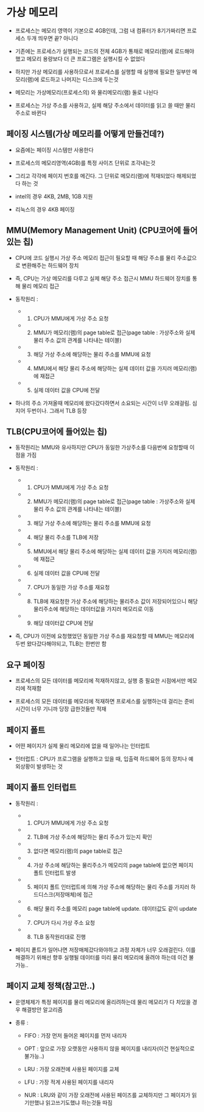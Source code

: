 # 가상 메모리

- 프로세스는 메모리 영역이 기본으로 4GB인데, 그럼 내 컴퓨터가 8기가짜리면 프로세스 두개 띄우면 끝? 아니다

- 기존에는 프로세스가 실행되는 코드의 전체 4GB가 통채로 메모리(램)에 로드해야 했고 메모리 용량보다 더 큰 프로그램은 실행시킬 수 없었다

- 하지만 가상 메모리를 사용하므로서 프로세스를 실행할 때 실행에 필요한 일부만 메모리(램)에 로드하고 나머지는 디스크에 두는것

- 메모리는 가상메모리(프로세스의) 와 물리메모리(램) 둘로 나뉜다 

- 프로세스는 가상 주소를 사용하고, 실제 해당 주소에서 데이터를 읽고 쓸 때만 물리 주소로 바뀐다


## 페이징 시스템(가상 메모리를 어떻게 만들건데?)

- 요즘에는 페이징 시스템만 사용한다

- 프로세스의 메모리영역(4GB)를 특정 사이즈 단위로 조각내는것

- 그리고 각각에 페이지 번호를 메긴다. 그 단위로 메모리(램)에 적재되었다 해제되었다 하는 것 

- intel의 경우 4KB, 2MB, 1GB 지원

- 리눅스의 경우 4KB 페이징

## MMU(Memory Management Unit) (CPU코어에 들어있는 칩)

- CPU에 코드 실행시 가상 주소 메모리 접근이 필요할 때 해당 주소를 물리 주소값으로 변환해주는 하드웨어 장치 

- 즉, CPU는 가상 메모리를 다루고 실제 해당 주소 접근시 MMU 하드웨어 장치를 통해 물리 메모리 접근

- 동작원리 :

    - 1. CPU가 MMU에게 가상 주소 요청

    - 2. MMU가 메모리(램)의 page table로 접근(page table : 가상주소와 실제 물리 주소 값의 관계를 나타내는 테이블)

    - 3. 해당 가상 주소에 해당하는 물리 주소를 MMU에 요청

    - 4. MMU에서 해당 물리 주소에 해당하는 실제 데이터 값을 가지러 메모리(램)에 재접근

    - 5. 실제 데이터 값을 CPU에 전달

- 하나의 주소 가져올때 메모리에 왔다갔다하면서 소요되는 시간이 너무 오래걸림. 심지어 두번이나. 그래서 TLB 등장

## TLB(CPU코어에 들어있는 칩)

- 동작원리는 MMU와 유사하지만 CPU가 동일한 가상주소를 다음번에 요청할때 이점을 가짐

- 동작원리 :

    - 1. CPU가 MMU에게 가상 주소 요청

    - 2. MMU가 메모리(램)의 page table로 접근(page table : 가상주소와 실제 물리 주소 값의 관계를 나타내는 테이블)

    - 3. 해당 가상 주소에 해당하는 물리 주소를 MMU에 요청

    - 4. 해당 물리 주소를 TLB에 저장

    - 5. MMU에서 해당 물리 주소에 해당하는 실제 데이터 값을 가지러 메모리(램)에 재접근

    - 6. 실제 데이터 값을 CPU에 전달

    - 7. CPU가 동일한 가상 주소를 재요청

    - 8. TLB에 재요청한 가상 주소에 해당하는 물리주소 값이 저장되어있으니 해당 물리주소에 해당하는 데이터값을 가지러 메모리로 이동

    - 9. 해당 데이터값 CPU에 전달

- 즉, CPU가 이전에 요청했었던 동일한 가상 주소를 재요청할 때 MMU는 메모리에 두번 왔다갔다해야되고, TLB는 한번만 함

## 요구 페이징

- 프로세스의 모든 데이터를 메모리에 적재하지않고, 실행 중 필요한 시점에서만 메모리에 적재함

- 프로세스의 모든 데이터를 메모리에 적재하면 프로세스를 실행하는데 걸리는 준비시간이 너무 기니까 당장 급한것들만 적재

## 페이지 폴트

- 어떤 페이지가 실제 물리 메모리에 없을 때 일어나는 인터럽트

- 인터럽트 : CPU가 프로그램을 실행하고 있을 때, 입출력 하드웨어 등의 장치나 예외상황이 발생하는 것

## 페이지 폴트 인터럽트

- 동작원리 :

    - 1. CPU가 MMU에게 가상 주소 요청

    - 2. TLB에 가상 주소에 해당하는 물리 주소가 있는지 확인

    - 3. 없다면 메모리(램)의 page table로 접근

    - 4. 가상 주소에 해당하는 물리주소가 메모리의 page table에 없으면 페이지 폴트 인터럽트 발생

    - 5. 페이지 폴트 인터럽트에 의해 가상 주소에 해당하는 물리 주소를 가지러 하드디스크(저장매체)에 접근

    - 6. 해당 물리 주소를 메모리 page table에 update. 데이터값도 같이 update

    - 7. CPU가 다시 가상 주소 요청

    - 8. TLB 동작원리대로 진행

- 페이지 퐅트가 일어나면 저장매체갔다와야하고 과정 자체가 너무 오래걸린다. 이를 해결하기 위해선 향후 실행될 데이터를 미리 물리 메모리에 올려야 하는데 이건 불가능..

## 페이지 교체 정책(참고만..)

- 운영체제가 특정 페이지를 물리 메모리에 올리려하는데 물리 메모리가 다 차있을 경우 해결방안 알고리즘

- 종류 :

    - FIFO : 가장 먼저 들어온 페이지를 먼저 내리자

    - OPT : 앞으로 가장 오랫동안 사용하지 않을 페이지를 내리자(이건 현실적으로 불가능..)

    - LRU : 가장 오래전에 사용된 페이지를 교체

    - LFU : 가장 적게 사용된 페이지를 내리자

    - NUR : LRU와 같이 가장 오래전에 사용된 페이즈를 교체하지만 그 페이지가 읽기만했냐 읽고쓰기도했냐 하는것들 따짐

